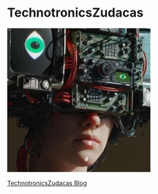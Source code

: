 # TechnotronicsZudacas

![TechnotronicsZudacas](assets/img/logo.jpg)

[TechnotronicsZudacas Blog](https://TechnotronicsZudacas.github.io)